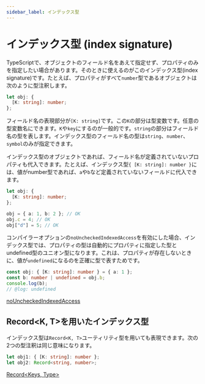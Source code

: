 ```yaml
---
sidebar_label: インデックス型
---
```


# インデックス型 (index signature)

TypeScriptで、オブジェクトのフィールド名をあえて指定せず、プロパティのみを指定したい場合があります。そのときに使えるのがこのインデックス型(index signature)です。たとえば、プロパティがすべて`number`型であるオブジェクトは次のように型注釈します。

```ts
let obj: {
  [K: string]: number;
};
```

フィールド名の表現部分が`[K: string]`です。この`K`の部分は型変数です。任意の型変数名にできます。`K`や`key`にするのが一般的です。`string`の部分はフィールド名の型を表します。インデックス型のフィールド名の型は`string`、`number`、`symbol`のみが指定できます。

インデックス型のオブジェクトであれば、フィールド名が定義されていないプロパティも代入できます。たとえば、インデックス型`{ [K: string]: number }`には、値がnumber型であれば、`a`や`b`など定義されていないフィールドに代入できます。

```ts
let obj: {
  [K: string]: number;
};

obj = { a: 1, b: 2 }; // OK
obj.c = 4; // OK
obj["d"] = 5; // OK
```

コンパイラーオプションの`noUncheckedIndexedAccess`を有効にした場合、インデックス型では、プロパティの型は自動的にプロパティに指定した型とundefined型のユニオン型になります。これは、プロパティが存在しないときに、値が`undefined`になるのを正確に型で表すためです。

```ts twoslash
const obj: { [K: string]: number } = { a: 1 };
const b: number | undefined = obj.b;
console.log(b);
// @log: undefined
```

[noUncheckedIndexedAccess](../../tsconfig/nouncheckedindexedaccess.md)

## Record&lt;K, T>を用いたインデックス型

インデックス型は`Record<K, T>`ユーティリティ型を用いても表現できます。次の2つの型注釈は同じ意味になります。

```ts
let obj1: { [K: string]: number };
let obj2: Record<string, number>;
```

[Record&lt;Keys, Type>](../../type-reuse/utility-types/record.md)
